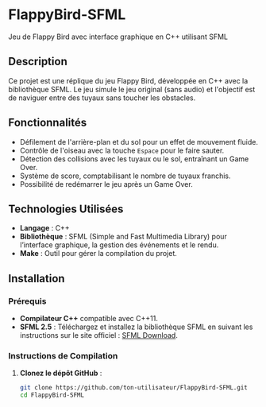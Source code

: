 # FlappyBird-SFML

Jeu de Flappy Bird avec interface graphique en C++ utilisant SFML

## Description

Ce projet est une réplique du jeu Flappy Bird, développée en C++ avec la bibliothèque SFML. Le jeu simule le jeu original (sans audio) et l'objectif est de naviguer entre des tuyaux sans toucher les obstacles.

## Fonctionnalités

- Défilement de l'arrière-plan et du sol pour un effet de mouvement fluide.
- Contrôle de l'oiseau avec la touche `Espace` pour le faire sauter.
- Détection des collisions avec les tuyaux ou le sol, entraînant un Game Over.
- Système de score, comptabilisant le nombre de tuyaux franchis.
- Possibilité de redémarrer le jeu après un Game Over.

## Technologies Utilisées

- **Langage** : C++
- **Bibliothèque** : SFML (Simple and Fast Multimedia Library) pour l’interface graphique, la gestion des événements et le rendu.
- **Make** : Outil pour gérer la compilation du projet.

## Installation

### Prérequis

- **Compilateur C++** compatible avec C++11.
- **SFML 2.5** : Téléchargez et installez la bibliothèque SFML en suivant les instructions sur le site officiel : [SFML Download](https://www.sfml-dev.org/download.php).

### Instructions de Compilation

1. **Clonez le dépôt GitHub** :

   ```bash
   git clone https://github.com/ton-utilisateur/FlappyBird-SFML.git
   cd FlappyBird-SFML
